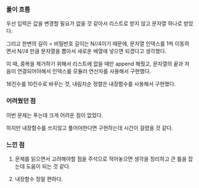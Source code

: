 ### 

### 풀이 흐름

우선 입력은 값을 변경할 필요가 없을 것 같아서 리스트로 받지 않고 문자열 하나로 받았다.

그리고 한변의 길이 = 비밀번호 길이는 N//4이기 때문에, 문자열 인덱스를 1씩 이동하면서 N//4 만큼 문자열을 뽑아서 새로운 배열에 넣으면 되겠다고 생각했다.

이 때, 중복을 제거하기 위해서 리스트에 없을 때만 append 해줬고, 문자열의 끝과 처음이 연결되어야해서 인덱스를 모듈러 연산자를 사용해서 구현했다.

16진수를 10진수로 바꾸는 것, 내림차순 정렬은 내장함수를 사용해서 구현했다.

### 

### 어려웠던 점

이번 문제는 푸는데 크게 어려운 점이 없었다.

하지만 내장함수를 쓰지않고 풀어야한다면 구현하는데 시간이 걸렸을 것 같다.

### 

### 느낀 점

1. 문제를 읽으면서 고려해야할 점을 주석으로 적어놓으면 생각을 정리하고 큰 틀을 잡는데 도움이 되는 것 같다.

2. 내장함수 정말 편하다.
